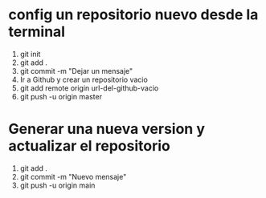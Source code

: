 <h1>config un repositorio nuevo desde la terminal</h1>
<ol>
    <li>git init</li> <!-- iniciar un repositorio vacio en nuestra carpeta -->
    <li>git add .</li><!-- agregar archivos nuevos y con cambios a la version actrual -->
    <li>git commit -m "Dejar un mensaje"</li> <!-- crea nueva version -->
    <li>Ir a Github y crear un repositorio vacio</li>
    <li>git add remote origin url-del-github-vacio</li> <!-- enlaza el repositorio de la cuenta con el de la carpeta -->
    <li>git push -u origin master</li> <!-- actualiza la version actual de nuestra carpeta en el repositorio de nuestra cuenta -->
</ol>
<h1>Generar una nueva version y actualizar el repositorio</h1>
<ol>
    <li>git add .</li><!-- agregar archivos nuevos y con cambios a la version actrual -->
    <li>git commit -m "Nuevo mensaje"</li> <!-- crea nueva version -->
    <li>git push -u origin main</li> <!-- actualiza la version actual de nuestra carpeta en el repositorio de nuestra cuenta -->
</ol>
